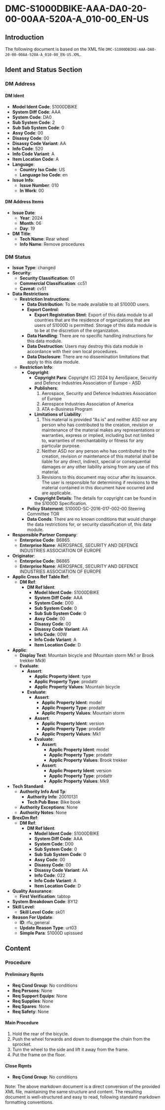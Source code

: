 # DMC-S1000DBIKE-AAA-DA0-20-00-00AA-520A-A_010-00_EN-US
## Introduction
The following document is based on the XML file `DMC-S1000DBIKE-AAA-DA0-20-00-00AA-520A-A_010-00_EN-US.XML`.

## Ident and Status Section
### DM Address
#### DM Ident
* **Model Ident Code**: S1000DBIKE
* **System Diff Code**: AAA
* **System Code**: DA0
* **Sub System Code**: 2
* **Sub Sub System Code**: 0
* **Assy Code**: 00
* **Disassy Code**: 00
* **Disassy Code Variant**: AA
* **Info Code**: 520
* **Info Code Variant**: A
* **Item Location Code**: A
* **Language**:
	+ **Country Iso Code**: US
	+ **Language Iso Code**: en
* **Issue Info**:
	+ **Issue Number**: 010
	+ **In Work**: 00

#### DM Address Items
* **Issue Date**:
	+ **Year**: 2024
	+ **Month**: 06
	+ **Day**: 19
* **DM Title**:
	+ **Tech Name**: Rear wheel
	+ **Info Name**: Remove procedures

### DM Status
* **Issue Type**: changed
* **Security**:
	+ **Security Classification**: 01
	+ **Commercial Classification**: cc51
	+ **Caveat**: cv51
* **Data Restrictions**
	+ **Restriction Instructions**:
		- **Data Distribution**: To be made available to all S1000D users.
		- **Export Control**:
			- **Export Registration Stmt**: Export of this data module to all countries that are the residence of organizations that are users of S1000D is permitted. Storage of this data module is to be at the discretion of the organization.
		- **Data Handling**: There are no specific handling instructions for this data module.
		- **Data Destruction**: Users may destroy this data module in accordance with their own local procedures.
		- **Data Disclosure**: There are no dissemination limitations that apply to this data module.
	+ **Restriction Info**:
		- **Copyright**:
			- **Copyright Para**: Copyright (C) 2024 by AeroSpace, Security and Defence Industries Association of Europe - ASD
			- **Publishers**:
				1. Aerospace, Security and Defence Industries Association of Europe
				2. Aerospace Industries Association of America
				3. ATA e-Business Program
			- **Limitations of Liability**:
				1. This material is provided "As is" and neither ASD nor any person who has contributed to the creation, revision or maintenance of the material makes any representations or warranties, express or implied, including but not limited to, warranties of merchantability or fitness for any particular purpose.
				2. Neither ASD nor any person who has contributed to the creation, revision or maintenance of this material shall be liable for any direct, indirect, special or consequential damages or any other liability arising from any use of this material.
				3. Revisions to this document may occur after its issuance. The user is responsible for determining if revisions to the material contained in this document have occurred and are applicable.
			- **Copyright Details**: The details for copyright can be found in the S1000D Specification.
		- **Policy Statement**: S1000D-SC-2016-017-002-00 Steering Committee TOR
		- **Data Conds**: There are no known conditions that would change the data restrictions for, or security classification of, this data module.
* **Responsible Partner Company**:
	+ **Enterprise Code**: B6865
	+ **Enterprise Name**: AEROSPACE, SECURITY AND DEFENCE INDUSTRIES ASSOCIATION OF EUROPE
* **Originator**:
	+ **Enterprise Code**: B6865
	+ **Enterprise Name**: AEROSPACE, SECURITY AND DEFENCE INDUSTRIES ASSOCIATION OF EUROPE
* **Applic Cross Ref Table Ref**:
	+ **DM Ref**:
		- **DM Ref Ident**:
			- **Model Ident Code**: S1000DBIKE
			- **System Diff Code**: AAA
			- **System Code**: D00
			- **Sub System Code**: 0
			- **Sub Sub System Code**: 0
			- **Assy Code**: 00
			- **Disassy Code**: 00
			- **Disassy Code Variant**: AA
			- **Info Code**: 00W
			- **Info Code Variant**: A
			- **Item Location Code**: D
* **Applic**:
	+ **Display Text**: Mountain bicycle and (Mountain storm Mk1 or Brook trekker Mk9)
	+ **Evaluate**:
		- **Assert**:
			- **Applic Property Ident**: type
			- **Applic Property Type**: prodattr
			- **Applic Property Values**: Mountain bicycle
		- **Evaluate**:
			- **Assert**:
				- **Applic Property Ident**: model
				- **Applic Property Type**: prodattr
				- **Applic Property Values**: Mountain storm
			- **Assert**:
				- **Applic Property Ident**: version
				- **Applic Property Type**: prodattr
				- **Applic Property Values**: Mk1
			- **Evaluate**:
				- **Assert**:
					- **Applic Property Ident**: model
					- **Applic Property Type**: prodattr
					- **Applic Property Values**: Brook trekker
				- **Assert**:
					- **Applic Property Ident**: version
					- **Applic Property Type**: prodattr
					- **Applic Property Values**: Mk9
* **Tech Standard**:
	+ **Authority Info And Tp**:
		- **Authority Info**: 20010131
		- **Tech Pub Base**: Bike book
	+ **Authority Exceptions**: None
	+ **Authority Notes**: None
* **BrexDm Ref**:
	+ **DM Ref**:
		- **DM Ref Ident**:
			- **Model Ident Code**: S1000DBIKE
			- **System Diff Code**: AAA
			- **System Code**: D00
			- **Sub System Code**: 0
			- **Sub Sub System Code**: 0
			- **Assy Code**: 00
			- **Disassy Code**: 00
			- **Disassy Code Variant**: AA
			- **Info Code**: 022
			- **Info Code Variant**: A
			- **Item Location Code**: D
* **Quality Assurance**:
	+ **First Verification**: tabtop
* **System Breakdown Code**: BY12
* **Skill Level**:
	+ **Skill Level Code**: sk01
* **Reason For Update**:
	+ **ID**: rfu_general
	+ **Update Reason Type**: urt03
	+ **Simple Para**: S1000D upissued

## Content
### Procedure
#### Preliminary Rqmts
* **Req Cond Group**: No conditions
* **Req Persons**: None
* **Req Support Equips**: None
* **Req Supplies**: None
* **Req Spares**: None
* **Req Safety**: None

#### Main Procedure
1. Hold the rear of the bicycle.
2. Push the wheel forwards and down to disengage the chain from the sprocket.
3. Turn the wheel to the side and lift it away from the frame.
4. Put the frame on the floor.

#### Close Rqmts
* **Req Cond Group**: No conditions

Note: The above markdown document is a direct conversion of the provided XML file, maintaining the same structure and content. The resulting document is well-structured and easy to read, following standard markdown formatting conventions.